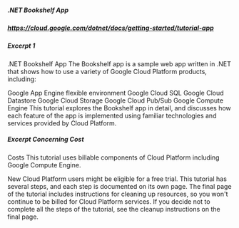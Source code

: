 ##### .NET Bookshelf App
##### https://cloud.google.com/dotnet/docs/getting-started/tutorial-app

##### Excerpt 1
.NET Bookshelf App
The Bookshelf app is a sample web app written in .NET that shows how to use a variety of Google Cloud Platform products, including:

Google App Engine flexible environment
Google Cloud SQL
Google Cloud Datastore
Google Cloud Storage
Google Cloud Pub/Sub
Google Compute Engine
This tutorial explores the Bookshelf app in detail, and discusses how each feature of the app is implemented using familiar technologies and services provided by Cloud Platform.

##### Excerpt Concerning Cost
Costs
This tutorial uses billable components of Cloud Platform including Google Compute Engine.

New Cloud Platform users might be eligible for a free trial.
This tutorial has several steps, and each step is documented on its own page. The final page of the tutorial includes instructions for cleaning up resources, so you won't continue to be billed for Cloud Platform services. If you decide not to complete all the steps of the tutorial, see the cleanup instructions on the final page.
